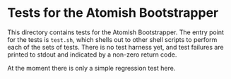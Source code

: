 Tests for the Atomish Bootstrapper
==================================

This directory contains tests for the Atomish Bootstrapper. The entry point for the tests is `test.sh`, which shells out to other shell scripts to perform each of the sets of tests. There is no test harness yet, and test failures are printed to stdout and indicated by a non-zero return code.

At the moment there is only a simple regression test here.
